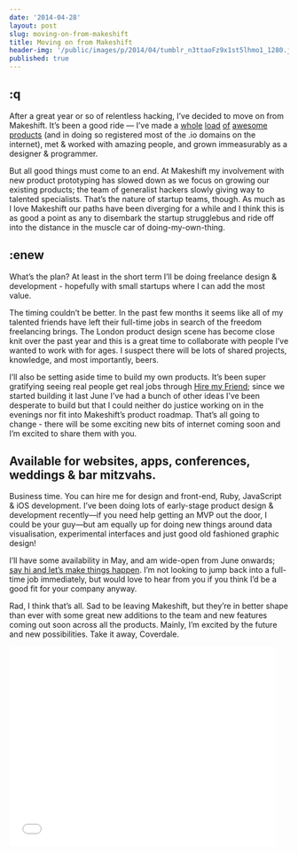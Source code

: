 ```yaml
---
date: '2014-04-28'
layout: post
slug: moving-on-from-makeshift
title: Moving on from Makeshift
header-img: '/public/images/p/2014/04/tumblr_n3ttaoFz9x1st5lhmo1_1280.jpg'
published: true
---
```


## :q

After a great year or so of relentless hacking, I’ve decided to move on from Makeshift. It’s been a good ride — I’ve made a [whole](http://hiremyfriend.io) [load](http://attending.io) [of](http://helpmewrite.co) [awesome](http://listerly.co/) [products](https://dribbble.com/shots/1029671-Bitsy-Homepage?list=users&offset=11) (and in doing so registered most of the .io domains on the internet), met & worked with amazing people, and grown immeasurably as a designer & programmer.

But all good things must come to an end. At Makeshift my involvement with new product prototyping has slowed down as we focus on growing our existing products; the team of generalist hackers slowly giving way to talented specialists. That’s the nature of startup teams, though. As much as I love Makeshift our paths have been diverging for a while and I think this is as good a point as any to disembark the startup strugglebus and ride off into the distance in the muscle car of doing-my-own-thing.

## :enew

What’s the plan? At least in the short term I’ll be doing freelance design & development - hopefully with small startups where I can add the most value.

The timing couldn’t be better. In the past few months it seems like all of my talented friends have left their full-time jobs in search of the freedom freelancing brings. The London product design scene has become close knit over the past year and this is a great time to collaborate with people I’ve wanted to work with for ages. I suspect there will be lots of shared projects, knowledge, and most importantly, beers.

I’ll also be setting aside time to build my own products. It’s been super gratifying seeing real people get real jobs through [Hire my Friend](http://hiremyfriend.io); since we started building it last June I’ve had a bunch of other ideas I’ve been desperate to build but that I could neither do justice working on in the evenings nor fit into Makeshift’s product roadmap. That’s all going to change - there will be some exciting new bits of internet coming soon and I’m excited to share them with you.

## Available for websites, apps, conferences, weddings & bar mitzvahs.
Business time. You can hire me for design and front-end, Ruby, JavaScript & iOS development. I’ve been doing lots of early-stage product design & development recently—if you need help getting an MVP out the door, I could be your guy—but am equally up for doing new things around data visualisation, experimental interfaces and just good old fashioned graphic design!

I’ll have some availability in May, and am wide-open from June onwards; [say hi and let’s make things happen](mailto:hire@designedbygold.com). I’m not looking to jump back into a full-time job immediately, but would love to hear from you if you think I’d be a good fit for your company anyway.

Rad, I think that’s all. Sad to be leaving Makeshift, but they’re in better shape than ever with some great new additions to the team and new features coming out soon across all the products. Mainly, I’m excited by the future and new possibilities. Take it away, Coverdale.

<iframe width="480" height="360" src="//www.youtube.com/embed/WyF8RHM1OCg?rel=0" frameborder="0" allowfullscreen></iframe>
